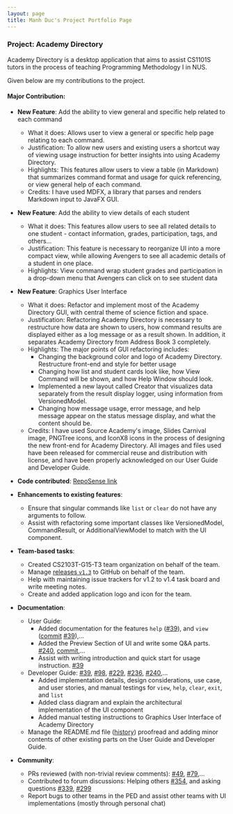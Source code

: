 ```yaml
---
layout: page
title: Manh Duc's Project Portfolio Page
---
```


### Project: Academy Directory

Academy Directory is a desktop application that aims to assist CS1101S tutors in the process of teaching Programming Methodology I in NUS.

Given below are my contributions to the project.

#### Major Contribution:

* **New Feature**: Add the ability to view general and specific help related to each command
  * What it does: Allows user to view a general or specific help page relating to each command.
  * Justification: To allow new users and existing users a shortcut way of viewing usage instruction for better insights into using Academy Directory.
  * Highlights: This features allow users to view a table (in Markdown) that summarizes command format and usage for quick referencing, or view general help of each command.
  * Credits: I have used MDFX, a library that parses and renders Markdown input to JavaFX GUI.

* **New Feature**: Add the ability to view details of each student
  * What it does: This features allow users to see all related details to one student - contact information, grades, participation, tags, and others...
  * Justification: This feature is necessary to reorganize UI into a more compact view, while allowing Avengers to see all academic details of a student in one place.
  * Highlights: View command wrap student grades and participation in a drop-down menu that Avengers can click on to see student data

* **New Feature**: Graphics User Interface
  * What it does: Refactor and implement most of the Academy Directory GUI, with central theme of science fiction and space.
  * Justification: Refactoring Academy Directory is necessary to restructure how data are shown to users, how command results are displayed either as a log message or as a result shown. In addition, it separates Academy Directory from Address Book 3 completely.
  * Highlights: The major points of GUI refactoring includes:
    * Changing the background color and logo of Academy Directory. Restructure front-end and style for better usage
    * Changing how list and student cards look like, how View Command will be shown, and how Help Window should look.
    * Implemented a new layout called Creator that visualizes data separately from the result display logger, using information from VersionedModel.
    * Changing how message usage, error message, and help message appear on the status message display, and what the content should be.
  * Credits: I have used Source Academy's image, Slides Carnival image, PNGTree icons, and IconX8 icons in the process of designing the new front-end for Academy Directory. All images and files used have been released for commercial reuse and distribution with license, and have been properly acknowledged on our User Guide and Developer Guide.

* **Code contributed**: [RepoSense link](https://nus-cs2103-ay2122s1.github.io/tp-dashboard/?search=T15&sort=groupTitle&sortWithin=title&timeframe=commit&mergegroup=&groupSelect=groupByRepos&breakdown=true&checkedFileTypes=docs~functional-code~test-code~other&since=2021-09-17&tabOpen=true&tabType=authorship&zFR=false&tabAuthor=hmanhduc2k&tabRepo=AY2122S1-CS2103T-T15-3%2Ftp%5Bmaster%5D&authorshipIsMergeGroup=false&authorshipFileTypes=docs~functional-code~test-code~other&authorshipIsBinaryFileTypeChecked=false)

* **Enhancements to existing features**:
  * Ensure that singular commands like `list` or `clear` do not have any arguments to follow.
  * Assist with refactoring some important classes like VersionedModel, CommandResult, or AdditionalViewModel to match with the UI component.

* **Team-based tasks**:
  * Created CS2103T-G15-T3 team organization on behalf of the team.
  * Manage [releases `v1.3`](https://github.com/AY2122S1-CS2103T-T15-3/tp/releases/tag/v1.3.complete) to GitHub on behalf of the team.
  * Help with maintaining issue trackers for v1.2 to v1.4 task board and write meeting notes.
  * Create and added application logo and icon for the team.

* **Documentation**:
  * User Guide:
    * Added documentation for the features `help` ([\#39](https://github.com/AY2122S1-CS2103T-T15-3/tp/pull/39/files)), and `view` ([commit](https://github.com/AY2122S1-CS2103T-T15-3/tp/commit/0654cbc9ed719916b3f6c3ee14cd7e1aec5bb177#diff-b50feaf9240709b6b02fb9584696b012c2a69feeba89e409952cc2f401f373fb) [\#39](https://github.com/AY2122S1-CS2103T-T15-3/tp/pull/39/files)),...
    * Added the Preview Section of UI and write some Q&A parts. [\#240](https://github.com/AY2122S1-CS2103T-T15-3/tp/pull/240/files), [commit](https://github.com/AY2122S1-CS2103T-T15-3/tp/commit/6c1685e68788e39d3d28867f6ee44894c13406fd#diff-b50feaf9240709b6b02fb9584696b012c2a69feeba89e409952cc2f401f373fb),...
    * Assist with writing introduction and quick start for usage instruction. [\#39](https://github.com/AY2122S1-CS2103T-T15-3/tp/pull/39/files)
  * Developer Guide: [\#39](https://github.com/AY2122S1-CS2103T-T15-3/tp/pull/39), [#98](https://github.com/AY2122S1-CS2103T-T15-3/tp/pull/98/files), [#229](https://github.com/AY2122S1-CS2103T-T15-3/tp/pull/229), [#236](https://github.com/AY2122S1-CS2103T-T15-3/tp/pull/236/files), [#240](https://github.com/AY2122S1-CS2103T-T15-3/tp/pull/240/files),... 
    * Added implementation details, design considerations, use case, and user stories, and manual testings for `view`, `help`, `clear`, `exit`, and `list`
    * Added class diagram and explain the architectural implementation of the UI component
    * Added manual testing instructions to Graphics User Interface of Academy Directory<br>
  * Manage the README.md file ([history](https://github.com/AY2122S1-CS2103T-T15-3/tp/commits/master/README.md)) proofread and adding minor contents of other existing parts on the User Guide and Developer Guide.

* **Community**:
  * PRs reviewed (with non-trivial review comments): [\#49](https://github.com/AY2122S1-CS2103T-T15-3/tp/pull/49), [#79](https://github.com/AY2122S1-CS2103T-T15-3/tp/pull/79),...
  * Contributed to forum discussions: Helping others [\#354](https://github.com/nus-cs2103-AY2122S1/forum/issues/354), and asking questions [\#339](https://github.com/nus-cs2103-AY2122S1/forum/issues/339), [\#299](https://github.com/nus-cs2103-AY2122S1/forum/issues/299)
  * Report bugs to other teams in the PED and assist other teams with UI implementations (mostly through personal chat)
